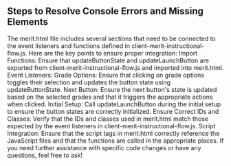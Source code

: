 ## Steps to Resolve Console Errors and Missing Elements
The merit.html file includes several sections that need to be connected to the event listeners and functions defined in client-merit-instructional-flow.js. Here are the key points to ensure proper integration:
Import Functions: Ensure that updateButtonState and updateLaunchButton are exported from client-merit-instructional-flow.js and imported into merit.html.
Event Listeners:
Grade Options: Ensure that clicking on grade options toggles their selection and updates the button state using updateButtonState.
Next Button: Ensure the next button's state is updated based on the selected grades and that it triggers the appropriate actions when clicked.
Initial Setup:
Call updateLaunchButton during the initial setup to ensure the button states are correctly initialized.
Ensure Correct IDs and Classes: Verify that the IDs and classes used in merit.html match those expected by the event listeners in client-merit-instructional-flow.js.
Script Integration: Ensure that the script tags in merit.html correctly reference the JavaScript files and that the functions are called in the appropriate places.
If you need further assistance with specific code changes or have any questions, feel free to ask!